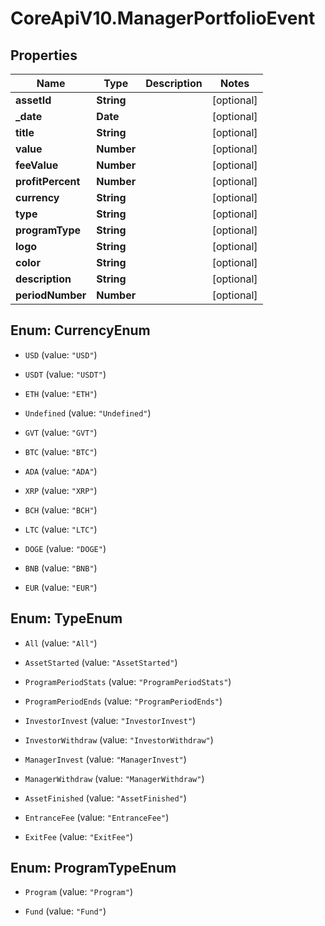# CoreApiV10.ManagerPortfolioEvent

## Properties
Name | Type | Description | Notes
------------ | ------------- | ------------- | -------------
**assetId** | **String** |  | [optional] 
**_date** | **Date** |  | [optional] 
**title** | **String** |  | [optional] 
**value** | **Number** |  | [optional] 
**feeValue** | **Number** |  | [optional] 
**profitPercent** | **Number** |  | [optional] 
**currency** | **String** |  | [optional] 
**type** | **String** |  | [optional] 
**programType** | **String** |  | [optional] 
**logo** | **String** |  | [optional] 
**color** | **String** |  | [optional] 
**description** | **String** |  | [optional] 
**periodNumber** | **Number** |  | [optional] 


<a name="CurrencyEnum"></a>
## Enum: CurrencyEnum


* `USD` (value: `"USD"`)

* `USDT` (value: `"USDT"`)

* `ETH` (value: `"ETH"`)

* `Undefined` (value: `"Undefined"`)

* `GVT` (value: `"GVT"`)

* `BTC` (value: `"BTC"`)

* `ADA` (value: `"ADA"`)

* `XRP` (value: `"XRP"`)

* `BCH` (value: `"BCH"`)

* `LTC` (value: `"LTC"`)

* `DOGE` (value: `"DOGE"`)

* `BNB` (value: `"BNB"`)

* `EUR` (value: `"EUR"`)




<a name="TypeEnum"></a>
## Enum: TypeEnum


* `All` (value: `"All"`)

* `AssetStarted` (value: `"AssetStarted"`)

* `ProgramPeriodStats` (value: `"ProgramPeriodStats"`)

* `ProgramPeriodEnds` (value: `"ProgramPeriodEnds"`)

* `InvestorInvest` (value: `"InvestorInvest"`)

* `InvestorWithdraw` (value: `"InvestorWithdraw"`)

* `ManagerInvest` (value: `"ManagerInvest"`)

* `ManagerWithdraw` (value: `"ManagerWithdraw"`)

* `AssetFinished` (value: `"AssetFinished"`)

* `EntranceFee` (value: `"EntranceFee"`)

* `ExitFee` (value: `"ExitFee"`)




<a name="ProgramTypeEnum"></a>
## Enum: ProgramTypeEnum


* `Program` (value: `"Program"`)

* `Fund` (value: `"Fund"`)




